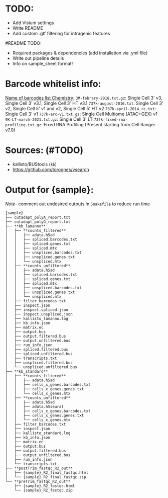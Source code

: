 # TODO:
- Add Visium settings
- Write README
- Add custom .gtf filtering for intragenic features

#README TODO:
- Required packages & dependencies (add installation via .yml file)
- Write out pipeline details
- Info on sample_sheet format!

# Barcode whitelist info:
[Name of barcodes list	Chemistry:](https://kb.10xgenomics.com/hc/en-us/articles/115004506263-What-is-a-barcode-whitelist-)
`3M-febrary-2018.txt.gz`: Single Cell 3' v3, Single Cell 3' v3.1, Single Cell 3' HT v3.1
`737k-august-2016.txt`:	Single Cell 3' v2, Single Cell 5' v1 and v2, Single Cell 5' HT v2
`737k-april-2014_rc.txt`:	Single Cell 3' v1
`737k-arc-v1.txt.gz`:	Single Cell Multiome (ATAC+GEX) v1
`9K-LT-march-2021.txt.gz`:	Single Cell 3' LT
`737k-fixed-rna-profiling.txt.gz`:	Fixed RNA Profiling (Present starting from Cell Ranger v7.0)

# Sources: (#TODO)
- kallisto/BUStools (`kb`)
- https://github.com/torognes/vsearch

# Output for {sample}:
*Note*- comment out undesired outputs in `Snakefile` to reduce run time
```
{sample}
├── cutadapt_polyA_report.txt
├── cutadapt_polyG_report.txt
├── **kb_lamanno**
│   ├── **counts_filtered**
│   │   ├── adata.h5ad
│   │   ├── spliced.barcodes.txt
│   │   ├── spliced.genes.txt
│   │   ├── spliced.mtx
│   │   ├── unspliced.barcodes.txt
│   │   ├── unspliced.genes.txt
│   │   └── unspliced.mtx
│   ├── **counts_unfiltered**
│   │   ├── adata.h5ad
│   │   ├── spliced.barcodes.txt
│   │   ├── spliced.genes.txt
│   │   ├── spliced.mtx
│   │   ├── unspliced.barcodes.txt
│   │   ├── unspliced.genes.txt
│   │   └── unspliced.mtx
│   ├── filter_barcodes.txt
│   ├── inspect.json
│   ├── inspect.spliced.json
│   ├── inspect.unspliced.json
│   ├── kallisto_lamanno.log
│   ├── kb_info.json
│   ├── matrix.ec
│   ├── output.bus
│   ├── output.filtered.bus
│   ├── output.unfiltered.bus
│   ├── run_info.json
│   ├── spliced.filtered.bus
│   ├── spliced.unfiltered.bus
│   ├── transcripts.txt
│   ├── unspliced.filtered.bus
│   └── unspliced.unfiltered.bus
├── **kb_standard**
│   ├── **counts_filtered**
│   │   ├── adata.h5ad
│   │   ├── cells_x_genes.barcodes.txt
│   │   ├── cells_x_genes.genes.txt
│   │   └── cells_x_genes.mtx
│   ├── **counts_unfiltered**
│   │   ├── adata.h5ad
│   │   ├── adata.h5seurat
│   │   ├── cells_x_genes.barcodes.txt
│   │   ├── cells_x_genes.genes.txt
│   │   └── cells_x_genes.mtx
│   ├── filter_barcodes.txt
│   ├── inspect.json
│   ├── kallisto_standard.log
│   ├── kb_info.json
│   ├── matrix.ec
│   ├── output.bus
│   ├── output.filtered.bus
│   ├── output.unfiltered.bus
│   ├── run_info.json
│   └── transcripts.txt
├── **postTrim_fastqc_R2_out**
│   ├── {sample}_R2_final_fastqc.html
│   └── {sample}_R2_final_fastqc.zip
└── **preTrim_fastqc_R2_out**
    ├── {sample}_R2_fastqc.html
    └── {sample}_R2_fastqc.zip
```

